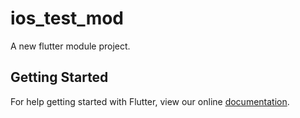 # ios_test_mod

A new flutter module project.

## Getting Started

For help getting started with Flutter, view our online
[documentation](https://flutter.io/).
